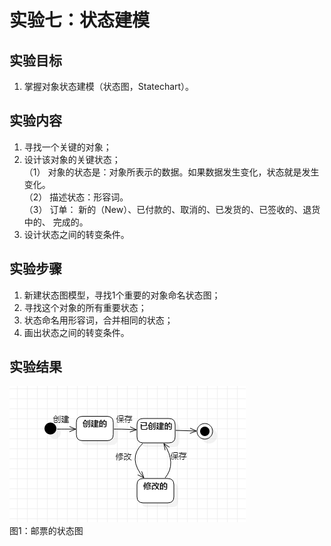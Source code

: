 # 实验七：状态建模

 ## 实验目标

1.  掌握对象状态建模（状态图，Statechart）。

 ## 实验内容

1.  寻找一个关键的对象；  
2.  设计该对象的关键状态；  
    （1） 对象的状态是：对象所表示的数据。如果数据发生变化，状态就是发生变化。  
    （2） 描述状态：形容词。  
    （3） 订单： 新的（New）、已付款的、取消的、已发货的、已签收的、退货中的、 完成的。
3.  设计状态之间的转变条件。


 ## 实验步骤

1. 新建状态图模型，寻找1个重要的对象命名状态图；
2. 寻找这个对象的所有重要状态；
3. 状态命名用形容词，合并相同的状态；
4. 画出状态之间的转变条件。

 ## 实验结果

 ![邮票的状态图](./邮票的状态图.jpg)  
图1：邮票的状态图
